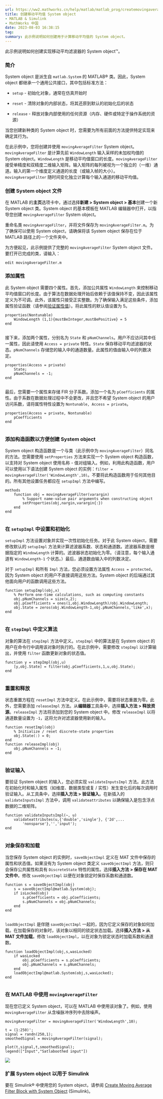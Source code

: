 ```yaml
---
url: https://ww2.mathworks.cn/help/matlab/matlab_prog/createmovingaveragesystemobject.html
title: 创建移动平均值 System object
- MATLAB & Simulink
- MathWorks 中国
date: 2023-08-03 16:38:15
tag: 
summary: 此示例说明如何创建用于计算移动平均值的 System object。
---
```

此示例说明如何创建实现移动平均滤波器的 System object™。

### 简介

System object 是派生自 `matlab.System` 的 MATLAB® 类。因此，System object 都继承一个通用公共接口，其中包括标准方法：

*   `setup` - 初始化对象，通常在仿真开始时
    
*   `reset` - 清除对象的内部状态，将其还原到默认的初始化后的状态
    
*   `release` - 释放对象内部使用的任何资源（内存、硬件或特定于操作系统的资源）
    

当您创建新种类的 System object 时，您需要为所有前面的方法提供特定实现来确定其行为。

在此示例中，您将创建并使用 `movingAverageFilter` System object。`movingAverageFilter` 是计算先前 `WindowLength` 输入采样的未加权均值的 System object。`WindowLength` 是移动平均值窗口的长度。`movingAverageFilter` 接受单精度和双精度二维输入矩阵。输入矩阵的每列被视为一个独立的（一维）通道。输入的第一个维度定义通道的长度（或输入帧的大小）。`movingAverageFilter` 随时间变化独立计算每个输入通道的移动平均值。

### 创建 System object 文件

在 MATLAB 的**主页**选项卡中，通过选择**新建 > System object > 基本**创建一个新 System object 类。System object 的基本模板在 MATLAB 编辑器中打开，以指导您创建 `movingAverageFilter` System object。

重命名类 `movingAverageFilter`，并将文件保存为 `movingAverageFilter.m`。为了确保可以使用 System object，请确保将该 System object 保存在位于 MATLAB 路径上的一个文件夹中。

为方便起见，此示例提供了完整的 `movingAverageFilter` System object 文件。要打开已完成的类，请输入：

```
edit movingAverageFilter.m

```

### 添加属性

此 System object 需要四个属性。首先，添加公共属性 `WindowLength` 来控制移动平均值窗口的长度。由于算法在数据处理开始后依赖于该值保持不变，因此该属性定义为不可调。此外，该属性只接受正实整数。为了确保输入满足这些条件，添加属性验证函数（请参阅[验证属性值](https://ww2.mathworks.cn/help/matlab/matlab_oop/validate-property-values.html)）。将此属性的默认值设置为 5。

```
properties(Nontunable)
    WindowLength (1,1){mustBeInteger,mustBePositive} = 5
end


```

接下来，添加两个属性，分别名为 `State` 和 `pNumChannels`。用户不应访问其中任一属性，因此请使用 `Access = private` 特性。`State` 保存移动平均滤波器的状态。`pNumChannels` 存储您的输入中的通道数量。此属性的值由输入中的列数决定。

```
properties(Access = private)
    State;
    pNumChannels = -1;
end


```

最后，您需要一个属性来存储 FIR 分子系数。添加一个名为 `pCoefficients` 的属性。由于系数在数据处理过程中不会更改，并且您不希望 System object 的用户访问系数，请将属性特性设置为 `Nontunable, Access = private`。

```
properties(Access = private, Nontunable)
    pCoefficients
end


```

### 添加构造函数以方便创建 System object

System object 构造函数是一个与类（此示例中为 `movingAverageFilter`）同名的方法。您需要使用 `setProperties` 方法来实现一个 System object 构造函数，以支持对 System object 使用名称 - 值对组输入。例如，利用此构造函数，用户可以使用以下语法创建 System object 的实例：`filter = movingAverageFilter('WindowLength',10)`。不要将此构造函数用于任何其他目的。所有其他设置任务都应在 `setupImpl` 方法中编写。

```
methods
    function obj = movingAverageFilter(varargin)
        % Support name-value pair arguments when constructing object
        setProperties(obj,nargin,varargin{:})
    end
end


```

### 在 `setupImpl` 中设置和初始化

`setupImpl` 方法设置对象并实现一次性初始化任务。对于此 System object，需要修改默认的 `setupImpl` 方法来计算滤波器系数、状态和通道数。滤波器系数是根据指定的 `WindowLength` 计算的。滤波器状态初始化为零。（请注意，每个输入通道有 `WindowLength-1` 个状态。）最后，通道数由输入中的列数决定。

对于 `setupImpl` 和所有 `Impl` 方法，您必须设置方法属性 `Access = protected`，因为 System object 的用户不直接调用这些方法。System object 的后端通过其他面向用户的函数调用这些方法。

```
function setupImpl(obj,x)
    % Perform one-time calculations, such as computing constants
    obj.pNumChannels = size(x,2);
    obj.pCoefficients = ones(1,obj.WindowLength)/obj.WindowLength;
    obj.State = zeros(obj.WindowLength-1,obj.pNumChannels,'like',x);
end


```

### 在 `stepImpl` 中定义算法

对象的算法在 `stepImpl` 方法中定义。`stepImpl` 中的算法是在 System object 的用户在命令行中调用该对象时执行的。在此示例中，需要修改 `stepImpl` 以计算输出，并使用 `filter` 函数更新对象的状态值。

```
function y = stepImpl(obj,u)
    [y,obj.State] = filter(obj.pCoefficients,1,u,obj.State);
end


```

### 重置和释放

状态重置方程在 `resetImpl` 方法中定义。在此示例中，需要将状态重置为零。此外，您需要添加 `releaseImpl` 方法。从**编辑器**工具条中，选择**插入方法 > 释放资源**。`releaseImpl` 方法将添加到您的 System object 中。修改 `releaseImpl` 以将通道数量设置为 `-1`，这将允许对滤波器使用新的输入。

```
function resetImpl(obj)
    % Initialize / reset discrete-state properties
    obj.State(:) = 0;
end
function releaseImpl(obj)
    obj.pNumChannels = -1;
end


```

### 验证输入

要验证 System object 的输入，您必须实现 `validateInputsImpl` 方法。此方法在初始化时和输入属性（如维度、数据类型或复 / 实性）发生变化后的每次调用时验证输入。从工具条中，选择**插入方法 > 验证输入**。在新插入的 `validateInputsImpl` 方法中，调用 `validateattributes` 以确保输入是包含浮点数据的二维矩阵。

```
function validateInputsImpl(~, u)
    validateattributes(u,{'double','single'}, {'2d',...
        'nonsparse'},'','input');
end


```

### 对象保存和加载

当您保存 System object 的实例时，`saveObjectImpl` 定义在 MAT 文件中保存的属性和状态值。如果没有为 System object 类定义 `saveObjectImpl` 方法，则只会保存公共属性和具有 `DiscreteState` 特性的属性。选择**插入方法 > 保存在 MAT 文件中**。修改 `saveObjectImpl` 以便在对象锁定时保存系数和通道数。

```
function s = saveObjectImpl(obj)
    s = saveObjectImpl@matlab.System(obj);
    if isLocked(obj)
        s.pCoefficients = obj.pCoefficients;
        s.pNumChannels = obj.pNumChannels;
    end
end


```

`loadObjectImpl` 是伴随 `saveObjectImpl` 一起的，因为它定义保存的对象如何加载。在加载保存的对象时，该对象以相同的锁定状态加载。选择**插入方法 > 从 MAT 文件加载**。修改 `loadObjectImpl`，以在对象为锁定状态时加载系数和通道数。

```
function loadObjectImpl(obj,s,wasLocked)
    if wasLocked
        obj.pCoefficients = s.pCoefficients;
        obj.pNumChannels = s.pNumChannels;
    end
    loadObjectImpl@matlab.System(obj,s,wasLocked);
end


```

### 在 MATLAB 中使用 `movingAverageFilter`

现在您已定义 System object，可以在 MATLAB 中使用该对象了。例如，使用 `movingAverageFilter` 从含噪脉冲序列中去除噪声。

```
movingAverageFilter = movingAverageFilter('WindowLength',10);

t = (1:250)';
signal = randn(250,1);
smoothedSignal = movingAverageFilter(signal);

plot(t,signal,t,smoothedSignal);
legend(["Input","Satlaboothed input"])

```

![](https://ww2.mathworks.cn/help/matlab/matlab_prog/createmovingaveragesystemobjectexample_01_zh_CN.png)

### 扩展 System object 以用于 Simulink

要在 Simulink® 中使用您的 System object，请参阅 [Create Moving Average Filter Block with System Object](https://ww2.mathworks.cn/help/simulink/ug/createmovingaveragefilterblocksystemobject.html) (Simulink)。